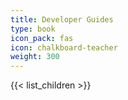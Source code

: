 ```yaml
---
title: Developer Guides
type: book
icon_pack: fas
icon: chalkboard-teacher
weight: 300
---
```


{{< list_children >}}